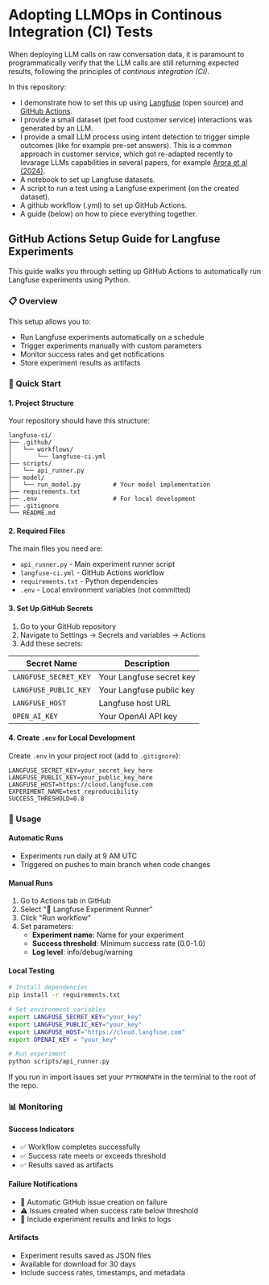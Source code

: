 # Adopting LLMOps in Continous Integration (CI) Tests

When deploying LLM calls on raw conversation data, it is paramount to programmatically verify that the LLM calls are still returning expected results, following the principles of _continous integration (CI)_. 

In this repository: 
- I demonstrate how to set this up using [Langfuse](https://langfuse.com/docs/datasets/overview) (open source) and [GitHub Actions](https://github.com/features/actions). 
- I provide a small dataset (pet food customer service) interactions was generated by an LLM.
- I provide a small LLM process using intent detection to trigger simple outcomes (like for example pre-set answers). This is a common approach in customer service, which got re-adapted recently to levarage LLMs capabilities in several papers, for example [Arora et al (2024)](https://www.amazon.science/publications/intent-detection-in-the-age-of-llms).
- A notebook to set up Langfuse datasets.
- A script to run a test using a Langfuse experiment (on the created dataset).
- A github workflow (.yml) to set up GitHub Actions.
- A guide (below) on how to piece everything together.

## GitHub Actions Setup Guide for Langfuse Experiments

This guide walks you through setting up GitHub Actions to automatically run Langfuse experiments using Python.

### 📋 Overview

This setup allows you to:

- Run Langfuse experiments automatically on a schedule
- Trigger experiments manually with custom parameters
- Monitor success rates and get notifications
- Store experiment results as artifacts

### 🚀 Quick Start

#### 1. Project Structure

Your repository should have this structure:

```
langfuse-ci/
├── .github/
│   └── workflows/
│       └── langfuse-ci.yml
├── scripts/
│   └── api_runner.py
├── model/
│   └── run_model.py         # Your model implementation
├── requirements.txt
├── .env                     # For local development
├── .gitignore
└── README.md
```

#### 2. Required Files

The main files you need are:

- `api_runner.py` - Main experiment runner script
- `langfuse-ci.yml` - GitHub Actions workflow
- `requirements.txt` - Python dependencies
- `.env` - Local environment variables (not committed)

#### 3. Set Up GitHub Secrets

1. Go to your GitHub repository
2. Navigate to Settings → Secrets and variables → Actions
3. Add these secrets:

| Secret Name | Description |
|-------------|-------------|
| `LANGFUSE_SECRET_KEY` | Your Langfuse secret key |
| `LANGFUSE_PUBLIC_KEY` | Your Langfuse public key |
| `LANGFUSE_HOST` | Langfuse host URL |
| `OPEN_AI_KEY` | Your OpenAI API key |

#### 4. Create `.env` for Local Development

Create `.env` in your project root (add to `.gitignore`):

```env
LANGFUSE_SECRET_KEY=your_secret_key_here
LANGFUSE_PUBLIC_KEY=your_public_key_here
LANGFUSE_HOST=https://cloud.langfuse.com
EXPERIMENT_NAME=test_reproducibility
SUCCESS_THRESHOLD=0.8
```

### 🎯 Usage

#### Automatic Runs

- Experiments run daily at 9 AM UTC
- Triggered on pushes to main branch when code changes

#### Manual Runs

1. Go to Actions tab in GitHub
2. Select "🧪 Langfuse Experiment Runner"
3. Click "Run workflow"
4. Set parameters:
   - **Experiment name**: Name for your experiment
   - **Success threshold**: Minimum success rate (0.0-1.0)
   - **Log level**: info/debug/warning

#### Local Testing

```bash
# Install dependencies
pip install -r requirements.txt

# Set environment variables
export LANGFUSE_SECRET_KEY="your_key"
export LANGFUSE_PUBLIC_KEY="your_key" 
export LANGFUSE_HOST="https://cloud.langfuse.com"
export OPENAI_KEY = "your_key"

# Run experiment
python scripts/api_runner.py
```

If you run in import issues set your `PYTHONPATH` in the terminal to the root of the repo.

### 📊 Monitoring

#### Success Indicators

- ✅ Workflow completes successfully
- ✅ Success rate meets or exceeds threshold
- ✅ Results saved as artifacts

#### Failure Notifications

- 🚨 Automatic GitHub issue creation on failure
- ⚠️ Issues created when success rate below threshold
- 📧 Include experiment results and links to logs

#### Artifacts

- Experiment results saved as JSON files
- Available for download for 30 days
- Include success rates, timestamps, and metadata